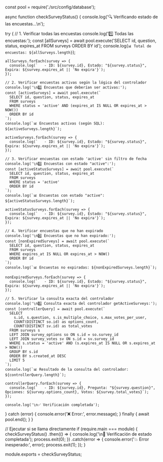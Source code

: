 const pool = require('./src/config/database');

async function checkSurveyStatus() {
  console.log('🔍 Verificando estado de las encuestas...\n');
  
  try {
    // 1. Verificar todas las encuestas
    console.log('1️⃣ Todas las encuestas:');
    const [allSurveys] = await pool.execute('SELECT id, question, status, expires_at FROM surveys ORDER BY id');
    console.log(`📊 Total de encuestas: ${allSurveys.length}`);
    
    allSurveys.forEach(survey => {
      console.log(`   - ID: ${survey.id}, Estado: "${survey.status}", Expira: ${survey.expires_at || 'No expira'}`);
    });
    
    // 2. Verificar encuestas activas según la lógica del controlador
    console.log('\n2️⃣ Encuestas que deberían ser activas:');
    const [activeSurveys] = await pool.execute(`
      SELECT id, question, status, expires_at 
      FROM surveys 
      WHERE status = 'active' AND (expires_at IS NULL OR expires_at > NOW())
      ORDER BY id
    `);
    console.log(`📊 Encuestas activas (según SQL): ${activeSurveys.length}`);
    
    activeSurveys.forEach(survey => {
      console.log(`   - ID: ${survey.id}, Estado: "${survey.status}", Expira: ${survey.expires_at || 'No expira'}`);
    });
    
    // 3. Verificar encuestas con estado 'active' sin filtro de fecha
    console.log('\n3️⃣ Encuestas con estado "active":');
    const [activeStatusSurveys] = await pool.execute(`
      SELECT id, question, status, expires_at 
      FROM surveys 
      WHERE status = 'active'
      ORDER BY id
    `);
    console.log(`📊 Encuestas con estado "active": ${activeStatusSurveys.length}`);
    
    activeStatusSurveys.forEach(survey => {
      console.log(`   - ID: ${survey.id}, Estado: "${survey.status}", Expira: ${survey.expires_at || 'No expira'}`);
    });
    
    // 4. Verificar encuestas que no han expirado
    console.log('\n4️⃣ Encuestas que no han expirado:');
    const [nonExpiredSurveys] = await pool.execute(`
      SELECT id, question, status, expires_at 
      FROM surveys 
      WHERE expires_at IS NULL OR expires_at > NOW()
      ORDER BY id
    `);
    console.log(`📊 Encuestas no expiradas: ${nonExpiredSurveys.length}`);
    
    nonExpiredSurveys.forEach(survey => {
      console.log(`   - ID: ${survey.id}, Estado: "${survey.status}", Expira: ${survey.expires_at || 'No expira'}`);
    });
    
    // 5. Verificar la consulta exacta del controlador
    console.log('\n5️⃣ Consulta exacta del controlador getActiveSurveys:');
    const [controllerQuery] = await pool.execute(`
      SELECT 
        s.id, s.question, s.is_multiple_choice, s.max_votes_per_user,
        COUNT(DISTINCT so.id) as options_count,
        COUNT(DISTINCT sv.id) as total_votes
      FROM surveys s
      LEFT JOIN survey_options so ON s.id = so.survey_id
      LEFT JOIN survey_votes sv ON s.id = sv.survey_id
      WHERE s.status = 'active' AND (s.expires_at IS NULL OR s.expires_at > NOW())
      GROUP BY s.id
      ORDER BY s.created_at DESC
      LIMIT 5
    `);
    console.log(`📊 Resultado de la consulta del controlador: ${controllerQuery.length}`);
    
    controllerQuery.forEach(survey => {
      console.log(`   - ID: ${survey.id}, Pregunta: "${survey.question}", Opciones: ${survey.options_count}, Votos: ${survey.total_votes}`);
    });
    
    console.log('\n✅ Verificación completada');
    
  } catch (error) {
    console.error('❌ Error:', error.message);
  } finally {
    await pool.end();
  }
}

// Ejecutar si se llama directamente
if (require.main === module) {
  checkSurveyStatus()
    .then(() => {
      console.log('\n🏁 Verificación de estado completada');
      process.exit(0);
    })
    .catch(error => {
      console.error('💥 Error inesperado:', error);
      process.exit(1);
    });
}

module.exports = checkSurveyStatus; 